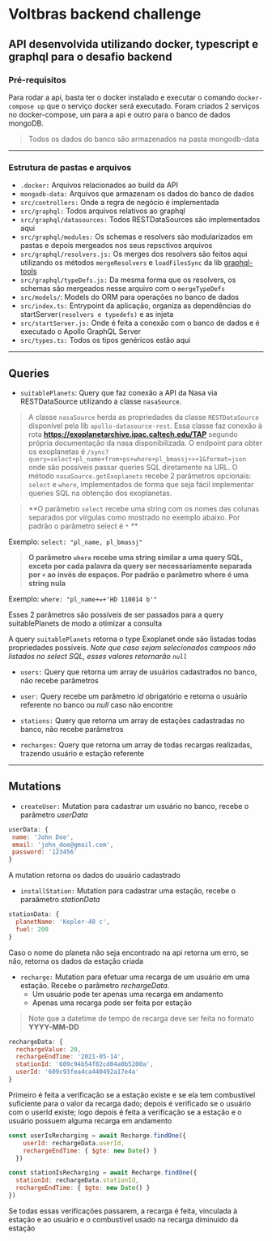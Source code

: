 # Voltbras backend challenge

## API desenvolvida utilizando docker, typescript e graphql para o desafio backend

### Pré-requisitos

Para rodar a api, basta ter o docker instalado e executar o comando `docker-compose up` que o serviço
docker será executado. Foram criados 2 serviços no docker-compose, um para a api e outro para o banco
de dados mongoDB. 
> Todos os dados do banco são armazenados na pasta mongodb-data

***

### Estrutura de pastas e arquivos

- `.docker:` Arquivos relacionados ao build da API
- `mongodb-data:` Arquivos que armazenam os dados do banco de dados
- `src/controllers:` Onde a regra de negócio é implementada
- `src/graphql:` Todos arquivos relativos ao graphql
- `src/graphql/datasources:` Todos RESTDataSources são implementados aqui
- `src/graphql/modules:` Os schemas e resolvers são modularizados em pastas e depois mergeados nos seus repsctivos arquivos
- `src/graphql/resolvers.js:` Os merges dos resolvers são feitos aqui utilizando os métodos 
`mergeResolvers` e `loadFilesSync` da lib [graphql-tools](https://www.graphql-tools.com)
- `src/graphql/typeDefs.js:` Da mesma forma que os resolvers, os schemas são mergeados nesse arquivo
com o `mergeTypeDefs`
- `src/models/`: Models do ORM para operações no banco de dados
- `src/index.ts:` Entrypoint da aplicação, organiza as dependências do startServer`(resolvers e typedefs)` e as injeta
- `src/startServer.js:` Onde é feita a conexão com o banco de dados e é executado o Apollo GraphQL Server
- `src/types.ts:` Todos os tipos genéricos estão aqui

***

## Queries

- `suitablePlanets`:  Query que faz conexão a API da Nasa via RESTDataSource utilizando a classe `nasaSource`. 

> A classe `nasaSource` herda as propriedades da classe `RESTDataSource` disponível pela 
lib `apollo-datasource-rest`. Essa classe faz conexão à rota **https://exoplanetarchive.ipac.caltech.edu/TAP** segundo própria documentação da nasa disponibilizada. O endpoint para obter os exoplanetas é
`/sync?query=select+pl_name+from+ps+where+pl_bmassj+>+1&format=json` onde são possíveis passar queries SQL diretamente na URL. O método `nasaSource.getExoplanets` recebe 2 parâmetros opcionais: `select` e `where`, implementados de forma que seja fácil implementar queries SQL na obtenção dos exoplanetas.

> **O parâmetro `select` recebe uma string com os nomes das colunas separados por vírgulas como mostrado no exemplo abaixo. Por padrão o parâmetro select é `*` **

Exemplo: `select: "pl_name, pl_bmassj"`

> **O parãmetro `where` recebe uma string similar a uma query SQL, exceto por cada palavra da query ser necessariamente separada por `+` ao invés de espaços. Por padrão o parâmetro where é uma string nula**

Exemplo: `where: "pl_name+=+'HD 110014 b'"`

Esses 2 parâmetros são possíveis de ser passados para a query suitablePlanets de modo a otimizar a consulta

A query `suitablePlanets` retorna o type Exoplanet onde são listadas todas propriedades possíveis.
*Note que caso sejam selecionados campoos não listados no select SQL, esses valores retornarão `null`*

- `users:` Query que retorna um array de usuários cadastrados no banco, não recebe parâmetros

- `user:` Query recebe um parâmetro *id* obrigatório e retorna o usuário referente no banco ou *null* caso não encontre

- `stations:` Query que retorna um array de estações cadastradas no banco, não recebe parâmetros

- `recharges:` Query que retorna um array de todas recargas realizadas, trazendo usuário e estação referente

***

## Mutations

- `createUser:` Mutation para cadastrar um usuário no banco, recebe o parâmetro *userData*
 ```javascript
userData: {
  name: 'John Doe',
  email: 'john_doe@gmail.com',
  password: '123456'
}
```
A mutation retorna os dados do usuário cadastrado

- `installStation:` Mutation para cadastrar uma estação, recebe o paraâmetro *stationData*
```javascript
stationData: {
  planetName: 'Kepler-48 c',
  fuel: 200
}
```
Caso o nome do planeta não seja encontrado na api retorna um erro, se não, retorna os dados da estação criada

- `recharge:` Mutation para efetuar uma recarga de um usuário em uma estação. Recebe o parâmetro *rechargeData*. 
  - Um usuário pode ter apenas uma recarga em andamento
  - Apenas uma recarga pode ser feita por estação
> Note que a datetime de tempo de recarga deve ser feita no formato **YYYY-MM-DD**
```javascript
rechargeData: {
  rechargeValue: 20,
  rechargeEndTime: '2021-05-14',
  stationId: '609c94b54f82cd04a0b5200a',
  userId: '609c93fea4ca440492a17e4a'
}
```
Primeiro é feita a verificação se a estação existe e se ela tem combustível suficiente para o valor da recarga dado; depois é verificado se o usuário com o userId existe; logo depois é feita a verificação se a estação e o usuário possuem alguma recarga em andamento
```javascript
const userIsRecharging = await Recharge.findOne({
    userId: rechargeData.userId,
    rechargeEndTime: { $gte: new Date() }
  })

const stationIsRecharging = await Recharge.findOne({
  stationId: rechargeData.stationId,
  rechargeEndTime: { $gte: new Date() }
})
```
Se todas essas verificações passarem, a recarga é feita, vinculada à estação e ao usuário e o combustível usado na recarga diminuído da estação